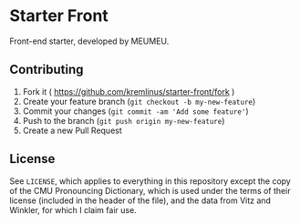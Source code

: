 # Starter Front
Front-end starter, developed by MEUMEU.


## Contributing

1. Fork it ( https://github.com/kremlinus/starter-front/fork )
2. Create your feature branch (`git checkout -b my-new-feature`)
3. Commit your changes (`git commit -am 'Add some feature'`)
4. Push to the branch (`git push origin my-new-feature`)
5. Create a new Pull Request


## License

See `LICENSE`, which applies to everything in this repository except the copy
of the CMU Pronouncing Dictionary, which is used under the terms of their
license (included in the header of the file), and the data from Vitz and
Winkler, for which I claim fair use.
